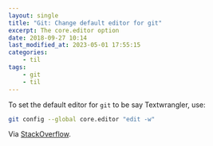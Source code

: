 ```yaml
---
layout: single
title: "Git: Change default editor for git"
excerpt: The core.editor option
date: 2018-09-27 10:14
last_modified_at: 2023-05-01 17:55:15
categories:
    - til
tags:
    - git
    - til
---
```


To set the default editor for `git` to be say Textwrangler, use:

```bash
git config --global core.editor "edit -w"
```

Via [StackOverflow](http://stackoverflow.com/a/13258538/1257318).
